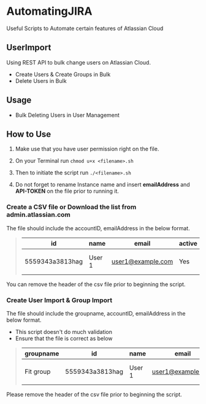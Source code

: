 # AutomatingJIRA
Useful Scripts to Automate certain features of Atlassian Cloud

## UserImport

Using REST API to bulk change users on Atlassian Cloud.

* Create Users & Create Groups in Bulk
* Delete Users in Bulk

## Usage
* Bulk Deleting Users in User Management

## How to Use

1. Make use that you have user permission right on the file.

2. On your Terminal run `chmod u+x <filename>.sh`

3. Then to initiate the script run `./<filename>.sh`

4. Do not forget to rename Instance name and insert **emailAddress** and **API-TOKEN** on the file prior to running it.

### Create a CSV file or Download the list from admin.atlassian.com
The file should include the accountID, emailAddress in the below format.

>| id  | name  | email  | active  |date   | LastLogin |
>|---|---|---|---|---|---|
>| 5559343a3813hag  |User 1   | user1@example.com  | Yes  | 2 Nov 2019  |Never logged in|


You can remove the header of the csv file prior to beginning the script.

### Create User Import & Group Import
The file should include the groupname, accountID, emailAddress in the below format.

* This script doesn't do much validation
* Ensure that the file is correct as below

>|groupname| id  | name  | email  | active  |date   | LastLogin |
>|---|---|---|---|---|---|---|
>|Fit group| 5559343a3813hag  |User 1   | user1@example.com  | Yes  | 2 Nov 2019  |Never logged in|

Please remove the header of the csv file prior to beginning the script.

